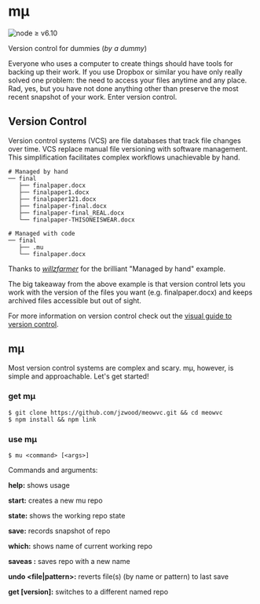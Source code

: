 # mµ

![node ≥ v6.10](https://img.shields.io/badge/node-%E2%89%A5%20v6.10-orange.svg)

Version control for dummies (_by a dummy_)

Everyone who uses a computer to create things should have tools for backing up their work. If you use Dropbox or similar you have only really solved one problem: the need to access your files anytime and any place. Rad, yes, but you have not done anything other than preserve the most recent snapshot of your work. Enter version control.

## Version Control
Version control systems (VCS) are file databases that track file changes over time. VCS replace manual file versioning with software management. This simplification facilitates complex workflows unachievable by hand.
```
# Managed by hand
── final
   ├── finalpaper.docx
   ├── finalpaper1.docx
   ├── finalpaper121.docx
   ├── finalpaper-final.docx
   ├── finalpaper-final_REAL.docx
   └── finalpaper-THISONEISWEAR.docx

# Managed with code
── final
   ├── .mu
   └── finalpaper.docx
```
Thanks to _[willzfarmer](https://github.com/willzfarmer/gitgud)_ for the brilliant "Managed by hand"  example.

The big takeaway from the above example is that version control lets you work with the version of the files you want (e.g. finalpaper.docx) and keeps archived files accessible but out of sight.

For more information on version control check out the <u>[visual guide to version control](https://betterexplained.com/articles/a-visual-guide-to-version-control/)</u>.

## mµ

Most version control systems are complex and scary. mµ, however, is simple and approachable. Let's get started!

### get mµ

`$ git clone https://github.com/jzwood/meowvc.git && cd meowvc`<br>
`$ npm install && npm link`

### use mµ
`$ mu <command> [<args>]`

Commands and arguments:

**help:** shows usage

**start:** creates a new mu repo

**state:** shows the working repo state

**save:** records snapshot of repo

**which:** shows name of current working repo

**saveas <name>:** saves repo with a new name

**undo <file|pattern>:** reverts file(s) (by name or pattern) to last save

**get <name> [version]:** switches to a different named repo
